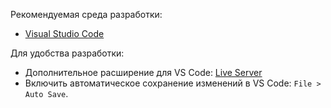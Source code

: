 Рекомендуемая среда разработки:
* [Visual Studio Code](https://code.visualstudio.com/)

Для удобства разработки:
* Дополнительное расширение для VS Code: [Live Server](https://marketplace.visualstudio.com/items?itemName=ritwickdey.LiveServer)
* Включить автоматическое сохранение изменений в VS Code: `File > Auto Save`.